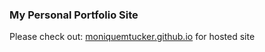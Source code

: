 ### My Personal Portfolio Site
Please check out: [moniquemtucker.github.io](moniquemtucker.github.io) for hosted site
